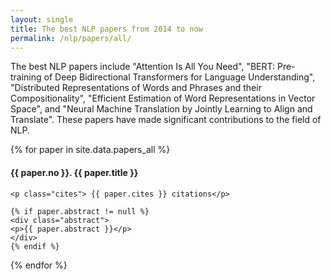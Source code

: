 ```yaml
---
layout: single
title: The best NLP papers from 2014 to now
permalink: /nlp/papers/all/
---
```


<div>
<p class="featured_snippet">The best NLP papers include "Attention Is All You Need", "BERT: Pre-training of Deep Bidirectional Transformers for Language Understanding", "Distributed Representations of Words and Phrases and their Compositionality", "Efficient Estimation of Word Representations in Vector Space", and "Neural Machine Translation by Jointly Learning to Align and Translate". These papers have made significant contributions to the field of NLP.</p>
{% for paper in site.data.papers_all %}
    <h4>{{ paper.no }}. <a href="{{ paper.url }}" style="text-decoration:none">{{ paper.title }}</a></h4>

    <p class="cites"> {{ paper.cites }} citations</p>

    {% if paper.abstract != null %}
    <div class="abstract">
    <p>{{ paper.abstract }}</p>
    </div>
    {% endif %}
{% endfor %}
</div>


